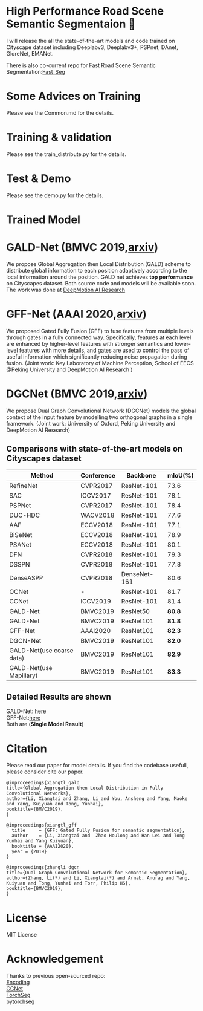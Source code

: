 # High Performance Road Scene Semantic Segmentaion :tada:

I will release the all the state-of-the-art models and code trained on Cityscape dataset including Deeplabv3, Deeplabv3+, PSPnet, DAnet, GloreNet, EMANet. 

There is also co-current repo for Fast Road Scene Semantic Segmentation:[Fast_Seg](https://github.com/lxtGH/Fast_Seg)

# Some Advices on Training
Please see the Common.md for the details.

# Training & validation
Please see the train_distribute.py for the details. 

# Test & Demo
Please see the demo.py for the details.

# Trained Model






# GALD-Net (BMVC 2019,[arxiv](https://arxiv.org/pdf/1909.07229.pdf))
We propose Global Aggregation then Local Distribution (GALD) scheme to distribute global information to each position adaptively according to the local information around the position. GALD net achieves **top performance** on Cityscapes dataset. Both source code and models will be available soon. The work was done at [DeepMotion AI Research](https://deepmotion.ai/) 

# GFF-Net (AAAI 2020,[arxiv](https://arxiv.org/abs/1904.01803))
We proposed Gated Fully Fusion (GFF) to fuse features from multiple levels through gates in a fully connected way. Specifically, features at each level are enhanced by higher-level features with stronger semantics and lower-level features with more details, and gates are used to control the pass of useful information which significantly reducing noise propagation during fusion. (Joint work: Key Laboratory of Machine Perception, School of EECS @Peking University and DeepMotion AI Research )

# DGCNet (BMVC 2019,[arxiv](https://arxiv.org/abs/1909.06121)) 
We propose Dual Graph Convolutional Network (DGCNet) models the global context of the input feature by modelling two orthogonal graphs in a single framework. (Joint work: University of Oxford, Peking University and DeepMotion AI Research)

##  Comparisons with state-of-the-art models on Cityscapes dataset 
Method | Conference | Backbone | mIoU(\%) 
---- | ---- | ---- | ----
RefineNet |  CVPR2017  | ResNet-101  |  73.6 
SAC  |  ICCV2017  | ResNet-101  |  78.1 
PSPNet |  CVPR2017  | ResNet-101  |  78.4
DUC-HDC | WACV2018 | ResNet-101 | 77.6 
AAF |   ECCV2018  | ResNet-101  |  77.1 
BiSeNet |   ECCV2018  | ResNet-101  |  78.9 
PSANet |  ECCV2018  | ResNet-101  |  80.1 
DFN  |  CVPR2018  | ResNet-101  |  79.3 
DSSPN | CVPR2018  | ResNet-101  | 77.8 
DenseASPP  |  CVPR2018  | DenseNet-161  |  80.6
OCNet| - |  ResNet-101 | 81.7 
CCNet| ICCV2019 | ResNet-101 | 81.4
GALD-Net | BMVC2019 | ResNet50 |**80.8**
GALD-Net | BMVC2019| ResNet101 |**81.8**
GFF-Net | AAAI2020 | ResNet101 | **82.3**
DGCN-Net | BMVC2019 | ResNet101 | **82.0**
GALD-Net(use coarse data) |BMVC2019 | ResNet101 |**82.9**
GALD-Net(use Mapillary)|BMVC2019 |ResNet101| **83.3**


## Detailed Results are shown 
GALD-Net:
[here](https://www.cityscapes-dataset.com/anonymous-results/?id=5ee0f5098e160aa56db6e9ed01c5fbc73d4ac736b6b61751b50ad31067b0d5bd)   
GFF-Net:[here](https://www.cityscapes-dataset.com/method-details/?submissionID=3719)  
Both are (**Single Model Result**)  


# Citation 
Please read our paper for model details. If you find the codebase usefull, please consider cite our paper.
```
@inproceedings{xiangtl_gald
title={Global Aggregation then Local Distribution in Fully Convolutional Networks},
author={Li, Xiangtai and Zhang, Li and You, Ansheng and Yang, Maoke and Yang, Kuiyuan and Tong, Yunhai},
booktitle={BMVC2019},
}
```
```
@inproceedings{xiangtl_gff
  title     = {GFF: Gated Fully Fusion for semantic segmentation},
  author    = {Li, Xiangtai and  Zhao Houlong and Han Lei and Tong Yunhai and Yang Kuiyuan},
  booktitle = {AAAI2020},
  year = {2019}
}
```
```
@inproceedings{zhangli_dgcn
title={Dual Graph Convolutional Network for Semantic Segmentation},
author={Zhang, Li(*) and Li, Xiangtai(*) and Arnab, Anurag and Yang, Kuiyuan and Tong, Yunhai and Torr, Philip HS},
booktitle={BMVC2019},
}
```

# License
MIT License


# Acknowledgement

Thanks to previous open-sourced repo:  
[Encoding](https://github.com/zhanghang1989/PyTorch-Encoding)    
[CCNet](https://github.com/speedinghzl/CCNet)   
[TorchSeg](https://github.com/ycszen/TorchSeg)  
[pytorchseg](https://github.com/meetshah1995/pytorch-semseg) 

